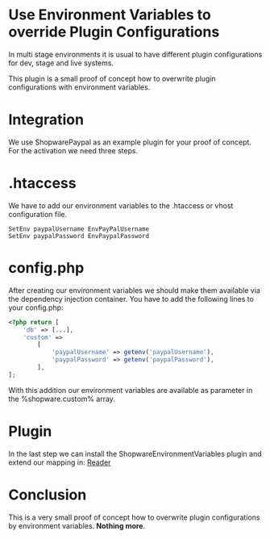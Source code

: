 # Use Environment Variables to override Plugin Configurations

In multi stage environments it is usual to have different plugin configurations for dev, stage and live systems. 

This plugin is a small proof of concept how to overwrite plugin configurations with environment variables. 

# Integration
We use ShopwarePaypal as an example plugin for your proof of concept. For the activation we need three steps. 

# .htaccess 

We have to add our environment variables to the .htaccess or vhost configuration file. 

```apacheconfig
SetEnv paypalUsername EnvPayPalUsername
SetEnv paypalPassword EnvPaypalPassword
```

# config.php
After creating our environment variables we should make them available via the dependency injection container. 
You have to add the following lines to your config.php:

```php
<?php return [
    'db' => [...],
    'custom' =>
        [
            'paypalUsername' => getenv('paypalUsername'),
            'paypalPassword' => getenv('paypalPassword'),
        ],
];
```

With this addition our environment variables are available as parameter in the %shopware.custom% array. 

# Plugin
In the last step we can install the ShopwareEnvironmentVariables plugin and extend our mapping in: [Reader](https://github.com/teiling88/shopware-environment-variables/blob/master/custom/plugins/ShopwareEnvironmentVariables/Reader.php#L35)

# Conclusion

This is a very small proof of concept how to overwrite plugin configurations by environment variables. **Nothing more**. 
